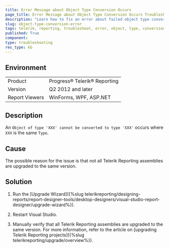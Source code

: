 ```yaml
---
title: Error Message about Object Type Conversion Occurs
page_title: Error Message about Object Type Conversion Occurs Troubleshooting
description: "Learn how to fix an error about failed object type conversion in Telerik Reporting."
slug: object-type-conversion-error
tags: telerik, reporting, troubleshoot, error, object, type, conversion
published: True
component:
type: troubleshooting
res_type: kb
---
```


## Environment

<table>
	<tbody>
		<tr>
			<td>Product</td>
			<td>Progress® Telerik® Reporting</td>
		</tr>
		<tr>
			<td>Version</td>
			<td>Q2 2012 and later</td>
		</tr>
	        <tr>
			<td>Report Viewers</td>
			<td>WinForms, WPF, ASP.NET</td>
		</tr>
	</tbody>
</table>

## Description

An `Object of type 'XXX' cannot be converted to type 'XXX'` occurs where `XXX` is the same `Type`.         

## Cause

The possible reason for the issue is that not all Telerik Reporting assemblies are upgraded to the same version.  

## Solution

1. Run the [Upgrade Wizard]({%slug telerikreporting/designing-reports/report-designer-tools/desktop-designers/visual-studio-report-designer/upgrade-wizard%}).             

1. Restart Visual Studio.             

1. Manually verify that all Telerik Reporting assemblies are upgraded to the same version. For more information, refer to the article on [upgrading Telerik Reporting projects]({%slug telerikreporting/upgrade/overview%}).             
